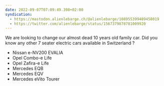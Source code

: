 ```yaml
---
date: 2022-09-07T07:09:49.398+02:00
syndication:
  - https://mastodon.alienlebarge.ch/@alienlebarge/108955399489458019
  - https://twitter.com/alienlebarge/status/1567379878781009920
---
```

We are looking to change our almost dead 10 years old family car.
Did you know any other 7  seater electric cars available in Switzerland ?

- Nissan e-NV200 EVALIA
- Opel Combo-e Life
- Opel Zafira-e Life
- Mercedes EQB
- Mercedes EQV
- Mercedes eVito Tourer
